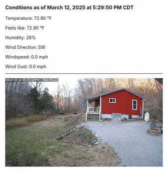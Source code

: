 ### Conditions as of March 12, 2025 at 5:29:50 PM CDT 

Temperature: 72.90 &deg;F

Feels like: 72.90 &deg;F

Humidity: 28%

Wind Direction: SW

Windspeed: 0.0 mph

Wind Gust: 0.0 mph

---

<img src="./images/latest.jpeg"/>

